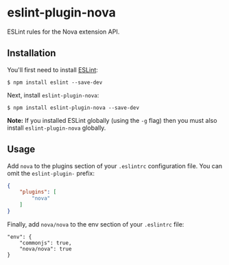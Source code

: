 # eslint-plugin-nova

ESLint rules for the Nova extension API.

## Installation

You'll first need to install [ESLint](http://eslint.org):

```
$ npm install eslint --save-dev
```

Next, install `eslint-plugin-nova`:

```
$ npm install eslint-plugin-nova --save-dev
```

**Note:** If you installed ESLint globally (using the `-g` flag) then you must also install `eslint-plugin-nova` globally.

## Usage

Add `nova` to the plugins section of your `.eslintrc` configuration file. You can omit the `eslint-plugin-` prefix:

```json
{
    "plugins": [
        "nova"
    ]
}
```

Finally, add `nova/nova` to the env section of your `.eslintrc` file:

```
"env": {
    "commonjs": true,
    "nova/nova": true
}
```

